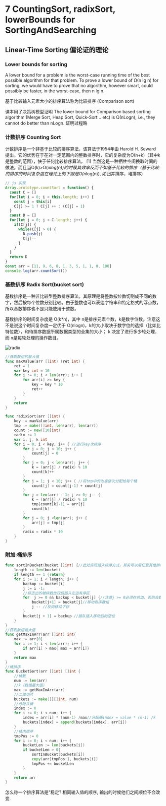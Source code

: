 # 7 CountingSort, radixSort, lowerBounds for SortingAndSearching

## Linear-Time Sorting 偏论证的理论

### Lower bounds for sorting

A lower bound for a problem is the worst-case running time of the best possible algorithm for that problem. To prove a lower bound of Ω(n lg n) for sorting, we would have to prove that no algorithm, however smart, could possibly be faster, in the worst-case, then n lg n.

基于比较输入元素大小的排序算法称为比较排序 (Comparison sort)

课本用了决策树模型证明 The lower bound for Comparison based sorting algorithm (Merge Sort, Heap Sort, Quick-Sort .. etc) is Ω(nLogn), i.e., they cannot do better than nLogn. 
证明过程略

### 计数排序 Counting Sort

计数排序是一个非基于比较的排序算法，该算法于1954年由 Harold H. Seward 提出。它的优势在于在对一定范围内的整数排序时，它的复杂度为Ο(n+k)（其中k是整数的范围），快于任何比较排序算法。 [1]  当然这是一种牺牲空间换取时间的做法，而且当O(k)>O(n*log(n))的时候其效率反而不如基于比较的排序（基于比较的排序的时间复杂度在理论上的下限是O(n*log(n)), 如归并排序，堆排序）

~~~javascript
// js 实现
Array.prototype.countSort = function() {
  const C = []
  for(let i = 0; i < this.length; i++) {
    const j = this[i]
    C[j] >= 1 ? C[j] ++ : (C[j] = 1)
  }
  const D = []
  for(let j = 0; j < C.length; j++) {
    if(C[j]) {
      while(C[j] > 0) {
        D.push(j)
        C[j]--
      }
    }
  }
  return D
}
const arr = [11, 9, 6, 8, 1, 3, 5, 1, 1, 0, 100]
console.log(arr.countSort())
~~~

### 基数排序 Radix Sort(bucket sort)

基数排序是一种非比较型整数排序算法，其原理是将整数按位数切割成不同的数字，然后按每个位数分别比较。由于整数也可以表达字符串和特定格式的浮点数，所以基数排序也不是只能使用于整数。

基数排序的时间复杂度是 O(k*n)，其中 n是排序元素个数，k是数字位数。注意这不是说这个时间复杂度一定优于 O(nlogn)，k的大小取决于数字位的选择（比如比特位数），和待排序数据所属数据类型的全集的大小； k 决定了进行多少轮处理，而 n是每轮处理的操作数目。

![radix]("~@assets/50/radix.sort")

~~~go
//获取数组的最大值
func maxValue(arr []int) (ret int) {
    ret = 1 
    var key int = 10
    for i := 0; i < len(arr); i++ {
        for arr[i] >= key {
            key = key * 10
            ret++
        }
    }
    return
}

func radixSort(arr []int) {
    key := maxValue(arr)
    tmp := make([]int, len(arr), len(arr))
    count := new([10]int)
    radix := 1
    var i, j, k int
    for i = 0; i < key; i++ { //进行key次排序
        for j = 0; j < 10; j++ {
            count[j] = 0
        }
        for j = 0; j < len(arr); j++ {
            k = (arr[j] / radix) % 10
            count[k]++
        }
        for j = 1; j < 10; j++ { //将tmp中的为准依次分配给每个桶
            count[j] = count[j-1] + count[j]
        }
        for j = len(arr) - 1; j >= 0; j-- {
            k = (arr[j] / radix) % 10
            tmp[count[k]-1] = arr[j]
            count[k]--
        }
        for j = 0; j <len(arr); j++ {
            arr[j] = tmp[j]
        }
        radix = radix * 10
    }
}
~~~

### 附加:桶排序
~~~go
func sortInBucket(bucket []int) {//此处实现插入排序方式，其实可以用任意其他排序方式
    length := len(bucket)
    if length == 1 {return}
    for i := 1; i < length; i++ {
        backup := bucket[i]
        j := i -1;
        //将选出的被排数比较后插入左边有序区
        for  j >= 0 && backup < bucket[j] {//注意j >= 0必须在前边，否则会数组越界
            bucket[j+1] = bucket[j]//移动有序数组
            j -- //反向移动下标
        }
        bucket[j + 1] = backup //插队插入移动后的空位
    }
}
//获取数组最大值
func getMaxInArr(arr []int) int{
    max := arr[0]
    for i := 1; i < len(arr); i++ {
        if arr[i] > max{ max = arr[i]}
    }
    return max
}
//桶排序
func BucketSort(arr []int) []int {
    //桶数
    num := len(arr)
    //k（数组最大值）
    max := getMaxInArr(arr)
    //二维切片
    buckets := make([][]int, num)
    //分配入桶
    index := 0
    for i := 0; i < num; i++ {
        index = arr[i] * (num-1) /max//分配桶index = value * (n-1) /k
        buckets[index] = append(buckets[index], arr[i])
    }
    //桶内排序
    tmpPos := 0
    for i := 0; i < num; i++ {
        bucketLen := len(buckets[i])
        if bucketLen > 0{
            sortInBucket(buckets[i])
            copy(arr[tmpPos:], buckets[i])
            tmpPos += bucketLen
        }
    }
    return arr
}
~~~

怎么称一个排序算法是"稳定?
相同输入值的顺序, 输出的时候他们之间顺位不会改变.
